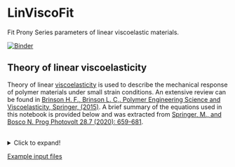 # LinViscoFit
Fit Prony Series parameters of linear viscoelastic materials.

[![Binder](https://mybinder.org/badge_logo.svg)](https://mybinder.org/v2/gh/martin-springer/LinViscoFit/HEAD?urlpath=voila%2Frender%2FLinViscoFit.ipynb)


## Theory of linear viscoelasticity

Theory of linear [viscoelasticity](https://en.wikipedia.org/wiki/Viscoelasticity) is used to describe the mechanical response of polymer materials under small strain conditions. An extensive review can be found in [Brinson H. F., Brinson L. C,. Polymer Engineering Science and Viscoelasticity,
Springer, (2015)](https://link.springer.com/book/10.1007/978-1-4899-7485-3). A brief summary of the equations used in this notebook is provided below and was extracted from [Springer, M., and Bosco N. Prog Photovolt 28.7 (2020): 659-681](https://onlinelibrary.wiley.com/doi/full/10.1002/pip.3257). <br/><br/>


<details><summary>Click to expand!</summary>

### Mathematical description

The rate-dependent material behavior can be described in either the time or frequency domain. In the time domain, the uniaxial, nonaging, isothermal stress-strain equation for a linear viscoelastic material can be represented by a Boltzmann superposition integral,

\begin{equation}
\sigma(t) = \int_0^t E(t-\tau) \frac{\mathrm{d \varepsilon(\tau)}}{\mathrm{d} \tau} \mathrm{d} \tau \quad ,
\end{equation}

where $\sigma(t)$ is the stress response over time, $t$; $E(t)$ is the relaxation modulus; $\varepsilon$ denotes the strain; and $\tau$ is the integration variable. The limiting moduli for the viscoelastic material are defined as the instantaneous modulus, $E(t=0) = E_0$, and the equilibrium modulus, i.e., $E(t) \rightarrow E_{\infty}$ for $t \rightarrow \infty$. 

The [Generalized Maxwell Model](https://en.wikipedia.org/wiki/Generalized_Maxwell_model) is commonly used to represent the stress-strain response of polymers. The relaxation modulus derived from this model is given by,

\begin{equation}
E(t) = E_{\infty} + \sum\limits_{i=1}^{m} E_i \exp\left(-\frac{t}{\tau_i} \right) \quad ,
\label{eq:RelProny}
\end{equation}

where $\tau_i$ (relaxation times),  $E_i = E_0 \alpha_i$ (relaxation moduli) are material properties, and $m$ is the number of terms in the series. The above equation is often referred to as Prony series, and the equilibrium modulus can be defined by the Prony series as,

\begin{equation}
E_{\infty} = E_0 \left[1-\sum_{i=1}^N \alpha_i \right] \quad .
\end{equation}

The material properties can be directly obtained from relaxation or frequency-dependent test data. Material properties measured in the time domain can be converted into the frequency domain, and vice versa, by making use of a Fourier transformation,

\begin{align}
E'(\omega) &= E_{\infty} + \sum\limits_{i=1}^{m}\frac{\omega^2 \tau_i^2 E_i}{\omega^2 \tau_i^2 + 1} \quad ,
\label{eq:PronyStor} \\
E''(\omega) &= \sum\limits_{i=1}^{m} \frac{\omega \tau_i E_i}{\omega^2 \tau_i^2 +1} \quad .
\label{eq:PronyLoss}
\end{align}

Herein, $E'(\omega)$ is the storage modulus, $E''(\omega)$ is the loss modulus, and $\omega = 2 \pi f$ is the angular frequency, where $f=1/t$ is the frequency in Hertz and $t$ is the time period in seconds, respectively. The complex modulus, $E^*(\omega)$, and the loss factor, $\tan(\delta)$, are given as,

\begin{align}
E^*(\omega) &= E'(\omega)  + i E''(\omega) \quad \text{and} \\
\tan(\delta)  & =  \frac{E''(\omega)}{E'(\omega)} \quad ,
\end{align}

respectively.

### Experimental characterization

An efficient way to determine the storage modulus, $E'(\omega)$, and the loss modulus, $E''(\omega)$, is by dynamic mechanical analysis (DMA) or dynamic mechanical thermal analysis (DMTA). The material under test is excited to mechanical steady-state oscillations, either load- or displacement-controlled, and the corresponding response is measured. Alternatively, relaxation experiments in the time domain can be conducted to determine the relaxation modulus, $E(t)$.

Measurements at very low frequencies (long time periods) can be very time-consuming and might be unfeasible for practical applications. On the other side of the spectrum, measurements at very high frequencies can be limited by the instrumentation or unintended heating of the sample during cyclic deformation. To avoid such situations, the [time-temperature superposition principle (TTSP)](https://en.wikipedia.org/wiki/Time%E2%80%93temperature_superposition) is applied for thermo-rheologically simple materials. For such materials, the viscoelastic response at one temperature is related to the viscoelastic response at another temperature by changing the time scale (or frequency). This way, the time scale for the materials characterization can be extended by conducting the same frequency measurements at different temperatures. Afterward, a reference temperature is selected, and the isothermal measurements are shifted on a logarithmic time (or frequency) scale to form a so–called master curve.

![TTSP](figures/TTSP_small.png)

Time-temperature shift factors, $a_{\mathrm{T}}(\theta)$, are defined as the horizontal shift that must be applied to individual measurements at a constant temperature, $\theta_i$, to form the master curve at the reference temperature, $\theta_{\mathrm{ref}}$.

The determined shift factors, $a_{\mathrm{T}}$, are used to define a shift function that describes the temperature dependence of the viscoelastic material. Different shift functions for various materials are available in the literature. A commonly used shift function is the the [Williams-Landel-Ferry (WLF)](https://en.wikipedia.org/wiki/Williams%E2%80%93Landel%E2%80%93Ferry_equation),

\begin{equation}
\log(a_{\mathrm{T}}) = -\frac{C_1\left(\theta-\theta_{\mathrm{ref}}\right)}{C_2 + \left(\theta-\theta_{\mathrm{ref}}\right)}
\label{eq:WLF_shift}
\end{equation}

where $\theta_{\mathrm{ref}}$ is the reference temperature of the master curve. $\theta$ is the temperature of interest, and $C_1$ and $C_2$ are calibration constants.  The TTSP is based on the kinetic theory of polymers, which is strictly speaking only valid above the glass transition temperature, $\theta_g$. Although the TTSP is thought to be valid also for temperatures below $\theta_g$, the exact lower limit is not well defined, and the principle is commonly applied to temperatures below $\theta_g$ as long as the measurement data are shiftable to form a smooth master curve. Alternatively, different shift functions can be fitted. Below we provide a routine to fit polynomial shift function up to degree four.
    
</details>

[Example input files](examples)
